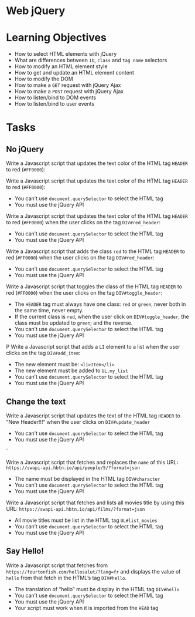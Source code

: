 # Web jQuery

# Learning Objectives

- How to select HTML elements with jQuery
- What are differences between `ID`, `class` and `tag name` selectors
- How to modify an HTML element style
- How to get and update an HTML element content
- How to modify the DOM
- How to make a `GET` request with jQuery Ajax
- How to make a `POST` request with jQuery Ajax
- How to listen/bind to DOM events
- How to listen/bind to user events

# Tasks

## No jQuery

Write a Javascript script that updates the text color of the HTML tag `HEADER` to red (`#FF0000`):

Write a Javascript script that updates the text color of the HTML tag `HEADER` to red (`#FF0000`):

- You can’t use `document.querySelector` to select the HTML tag
- You must use the jQuery API

Write a Javascript script that updates the text color of the HTML tag `HEADER` to red (`#FF0000`) when the user clicks on the tag `DIV#red_header`:

- You can’t use `document.querySelector` to select the HTML tag
- You must use the jQuery API

Write a Javascript script that adds the class `red` to the HTML tag `HEADER` to red (`#FF0000`) when the user clicks on the tag `DIV#red_header`:

- You can’t use `document.querySelector` to select the HTML tag
- You must use the jQuery API

Write a Javascript script that toggles the class of the HTML tag `HEADER` to red (`#FF0000`) when the user clicks on the tag `DIV#toggle_header`:

- The `HEADER` tag must always have one class: `red` or `green`, never both in the same time, never empty.
- If the current class is `red`, when the user click on `DIV#toggle_header`, the class must be updated to `green`; and the reverse.
- You can’t use `document.querySelector` to select the HTML tag
- You must use the jQuery API

P
Write a Javascript script that adds a `LI` element to a list when the user clicks on the tag `DIV#add_item`:

- The new element must be: `<li>Item</li>`
- The new element must be added to `UL.my_list`
- You can’t use `document.querySelector` to select the HTML tag
- You must use the jQuery API

## Change the text

Write a Javascript script that updates the text of the HTML tag `HEADER` to “New Header!!!” when the user clicks on `DIV#update_header`

- You can’t use `document.querySelector` to select the HTML tag
- You must use the jQuery API

`

Write a Javascript script that fetches and replaces the `name` of this URL: `https://swapi-api.hbtn.io/api/people/5/?format=json`

- The name must be displayed in the HTML tag `DIV#character`
- You can’t use `document.querySelector` to select the HTML tag
- You must use the jQuery API

Write a Javascript script that fetches and lists all movies title by using this URL: `https://swapi-api.hbtn.io/api/films/?format=json`

- All movie titles must be list in the HTML tag `UL#list_movies`
- You can’t use `document.querySelector` to select the HTML tag
- You must use the jQuery API

## Say Hello!

Write a Javascript script that fetches from `https://fourtonfish.com/hellosalut/?lang=fr` and displays the value of `hello` from that fetch in the HTML’s tag `DIV#hello`.

- The translation of “hello” must be display in the HTML tag `DIV#hello`
- You can’t use `document.querySelector` to select the HTML tag
- You must use the jQuery API
- Your script must work when it is imported from the `HEAD` tag
